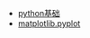* [python基础](../../notes/python/Python基础.md)
* [matplotlib.pyplot](../../notes/python/matplotlib.pyplot.md)